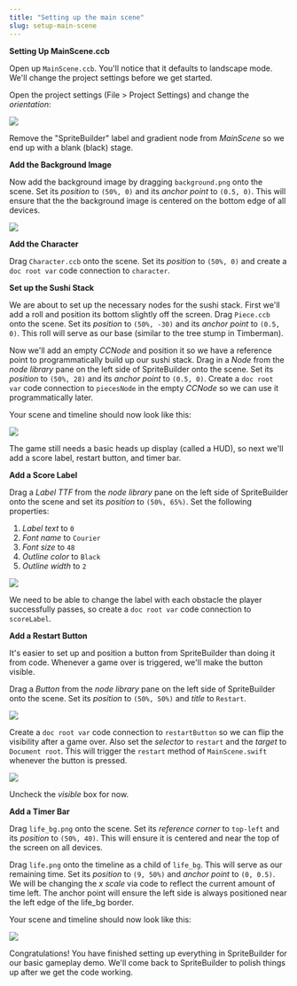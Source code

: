 ```yaml
---
title: "Setting up the main scene"
slug: setup-main-scene
---
```


**Setting Up MainScene.ccb**

Open up `MainScene.ccb`. You'll notice that it defaults to landscape mode. We'll change the project settings before we get started.

Open the project settings (File > Project Settings) and change the *orientation*:

![](./SpriteBuilder_Orientation.png)

Remove the "SpriteBuilder" label and gradient node from *MainScene* so we end up with a blank (black) stage.

**Add the Background Image**

Now add the background image by dragging `background.png` onto the scene. Set its *position* to `(50%, 0)` and its *anchor point* to `(0.5, 0)`. This will ensure that the the background image is centered on the bottom edge of all devices.

![](./SpriteBuilder_MainScene_Background.png)

**Add the Character**

Drag `Character.ccb` onto the scene. Set its *position* to `(50%, 0)` and create a `doc root var` code connection to `character`.

**Set up the Sushi Stack**

We are about to set up the necessary nodes for the sushi stack. First we'll add a roll and position its bottom slightly off the screen. Drag `Piece.ccb` onto the scene. Set its *position* to `(50%, -30)` and its *anchor point* to `(0.5, 0)`. This roll will serve as our base (similar to the tree stump in Timberman).

Now we'll add an empty *CCNode* and position it so we have a reference point to programmatically build up our sushi stack. Drag in a *Node* from the *node library* pane on the left side of SpriteBuilder onto the scene. Set its *position* to `(50%, 28)` and its *anchor point* to `(0.5, 0)`. Create a `doc root var` code connection to `piecesNode` in the empty *CCNode* so we can use it programmatically later.

Your scene and timeline should now look like this:

![](./SpriteBuilder_MainScene_Layout.png)

The game still needs a basic heads up display (called a HUD), so next we'll add a score label, restart button, and timer bar.

**Add a Score Label**

Drag a *Label TTF* from the *node library* pane on the left side of SpriteBuilder onto the scene and set its *position* to `(50%, 65%)`. Set the following properties:

1. *Label text* to `0`
2. *Font name* to `Courier`
3. *Font size* to `48`
4. *Outline color* to `Black`
5. *Outline width* to `2`

![](./SpriteBuilder_MainScene_Score.png)

We need to be able to change the label with each obstacle the player successfully passes, so create a `doc root var` code connection to `scoreLabel`.

**Add a Restart Button**

It's easier to set up and position a button from SpriteBuilder than doing it from code. Whenever a game over is triggered, we'll make the button visible.

Drag a *Button* from the *node library* pane on the left side of SpriteBuilder onto the scene. Set its *position* to `(50%, 50%)` and *title* to `Restart`.

![](./SpriteBuilder_MainScene_Restart.png)

Create a `doc root var` code connection to `restartButton` so we can flip the visibility after a game over. Also set the *selector* to `restart` and the *target* to `Document root`. This will trigger the `restart` method of `MainScene.swift` whenever the button is pressed.

![](./SpriteBuilder_MainScene_Restart_CC.png)

Uncheck the *visible* box for now.

**Add a Timer Bar**

Drag `life_bg.png` onto the scene. Set its *reference corner* to `top-left` and its *position* to `(50%, 40)`. This will ensure it is centered and near the top of the screen on all devices.

Drag `life.png` onto the timeline as a child of `life_bg`. This will serve as our remaining time. Set its *position* to `(9, 50%)` and *anchor point* to `(0, 0.5)`. We will be changing the *x scale* via code to reflect the current amount of time left. The anchor point will ensure the left side is always positioned near the left edge of the life_bg border.

Your scene and timeline should now look like this:

![](./SpriteBuilder_MainScene_Life.png)

Congratulations! You have finished setting up everything in SpriteBuilder for our basic gameplay demo. We'll come back to SpriteBuilder to polish things up after we get the code working.
